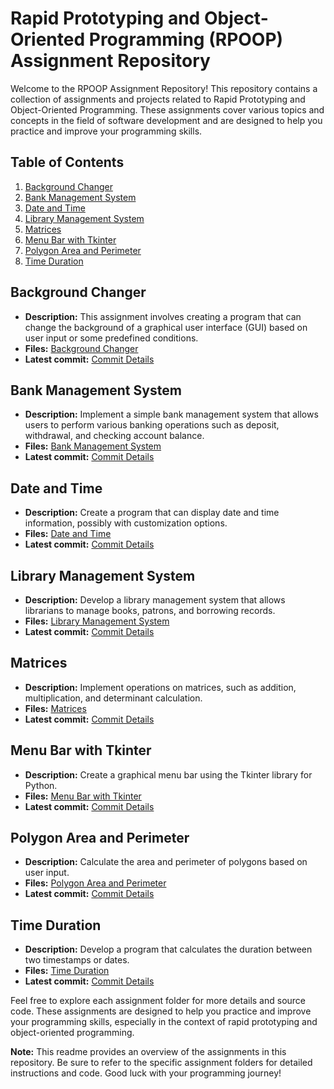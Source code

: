 # Rapid Prototyping and Object-Oriented Programming (RPOOP) Assignment Repository

Welcome to the RPOOP Assignment Repository! This repository contains a collection of assignments and projects related to Rapid Prototyping and Object-Oriented Programming. These assignments cover various topics and concepts in the field of software development and are designed to help you practice and improve your programming skills.

## Table of Contents

1. [Background Changer](#background-changer)
2. [Bank Management System](#bank-management-system)
3. [Date and Time](#date-and-time)
4. [Library Management System](#library-management-system)
5. [Matrices](#matrices)
6. [Menu Bar with Tkinter](#menu-bar-with-tkinter)
7. [Polygon Area and Perimeter](#polygon-area-and-perimeter)
8. [Time Duration](#time-duration)

## Background Changer

- **Description:** This assignment involves creating a program that can change the background of a graphical user interface (GUI) based on user input or some predefined conditions.
- **Files:** [Background Changer](./BACKGROUND%20CHANGER)
- **Latest commit:** [Commit Details](https://github.com/PradnyeshUtpat/Rapid-Prototyping-and-Object-Oriented-Programming/commit/1aef4fa)

## Bank Management System

- **Description:** Implement a simple bank management system that allows users to perform various banking operations such as deposit, withdrawal, and checking account balance.
- **Files:** [Bank Management System](./BANK%20MANAGEMENT%20SYSTEM)
- **Latest commit:** [Commit Details](https://github.com/PradnyeshUtpat/Rapid-Prototyping-and-Object-Oriented-Programming/commit/1aef4fa)

## Date and Time

- **Description:** Create a program that can display date and time information, possibly with customization options.
- **Files:** [Date and Time](./DATE%20AND%20TIME)
- **Latest commit:** [Commit Details](https://github.com/PradnyeshUtpat/Rapid-Prototyping-and-Object-Oriented-Programming/commit/1aef4fa)

## Library Management System

- **Description:** Develop a library management system that allows librarians to manage books, patrons, and borrowing records.
- **Files:** [Library Management System](./LIBRARY%20MANAGEMENT%20SYSTEM)
- **Latest commit:** [Commit Details](https://github.com/PradnyeshUtpat/Rapid-Prototyping-and-Object-Oriented-Programming/commit/1aef4fa)

## Matrices

- **Description:** Implement operations on matrices, such as addition, multiplication, and determinant calculation.
- **Files:** [Matrices](./MATRICES)
- **Latest commit:** [Commit Details](https://github.com/PradnyeshUtpat/Rapid-Prototyping-and-Object-Oriented-Programming/commit/1aef4fa)

## Menu Bar with Tkinter

- **Description:** Create a graphical menu bar using the Tkinter library for Python.
- **Files:** [Menu Bar with Tkinter](./MENU%20BAR%20TKINTER)
- **Latest commit:** [Commit Details](https://github.com/PradnyeshUtpat/Rapid-Prototyping-and-Object-Oriented-Programming/commit/1aef4fa)

## Polygon Area and Perimeter

- **Description:** Calculate the area and perimeter of polygons based on user input.
- **Files:** [Polygon Area and Perimeter](./POLYGON%20AREA%20AND%20PERIMETER)
- **Latest commit:** [Commit Details](https://github.com/PradnyeshUtpat/Rapid-Prototyping-and-Object-Oriented-Programming/commit/1aef4fa)

## Time Duration

- **Description:** Develop a program that calculates the duration between two timestamps or dates.
- **Files:** [Time Duration](./TIME%20DURATION)
- **Latest commit:** [Commit Details](https://github.com/PradnyeshUtpat/Rapid-Prototyping-and-Object-Oriented-Programming/commit/1aef4fa)

<!-- Add similar sections for other assignments -->

Feel free to explore each assignment folder for more details and source code. These assignments are designed to help you practice and improve your programming skills, especially in the context of rapid prototyping and object-oriented programming.

**Note:** This readme provides an overview of the assignments in this repository. Be sure to refer to the specific assignment folders for detailed instructions and code. Good luck with your programming journey!
